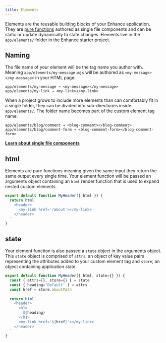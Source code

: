 ```yaml
---
title: Elements
---
```


Elements are the reusable building blocks of your Enhance application. They are [pure functions](https://en.wikipedia.org/wiki/Pure_function) authored as single file components and can be static or update dynamically to state changes. Elements live in the `app/elements/` folder in the Enhance starter project.

## Naming

The file name of your element will be the tag name you author with. Meaning `app/elements/my-message.mjs` will be authored as `<my-message></my-message>` in your HTML page.

```
app/elements/my-message → <my-message></my-message>
app/elements/my-link → <my-link></my-link>
```

When a project grows to include more elements than can comfortably fit in a single folder, they can be divided into sub-directories inside `app/elements/`.
The folder name becomes part of the custom element tag name:

```
app/elements/blog/comment → <blog-comment></blog-comment>
app/elements/blog/comment-form → <blog-comment-form></blog-comment-form>
```

<doc-callout level="none" mark="📄">

**[Learn about single file components](/docs/learn/concepts/single-file-components)**

</doc-callout>

## html
Elements are pure functions meaning given the same input they return the same output every single time.
Your element function will be passed an arguments object containing an `html` render function that is used to expand nested custom elements.

```javascript
export default function MyHeader({ html }) {
  return html`
    <header>
      <my-link href='/about'></my-link>
    </header>
  `
}
```

## state
Your element function is also passed a `state` object in the arguments object.
This `state` object is comprised of `attrs`; an object of key value pairs representing the attributes added to your custom element tag and `store`; an object containing application state.

```javascript
export default function MyHeader({ html, state={} }) {
  const { attrs={}, store={} } = state
  const { heading='Default' } = attrs
  const href = store.aboutPath
  
  return html`
    <header>
      <h1>
        ${heading}
      </h1>
      <my-link href='${href}'></my-link>
    </header>
  `
}
```


